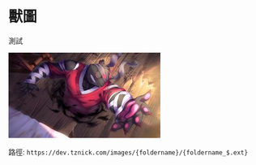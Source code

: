 ---
---
# 獸圖

測試

![test](beek/beek_1.jpg)

路徑: `https://dev.tznick.com/images/{foldername}/{foldername_$.ext}`
